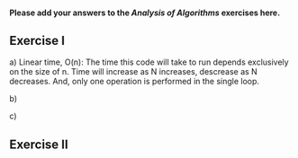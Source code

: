#### Please add your answers to the ***Analysis of  Algorithms*** exercises here.

## Exercise I

a) Linear time, O(n): The time this code will take to run depends exclusively on the size of n. Time will increase as N increases, descrease as N decreases. And, only one operation is performed in the single loop. 


b)


c)

## Exercise II


